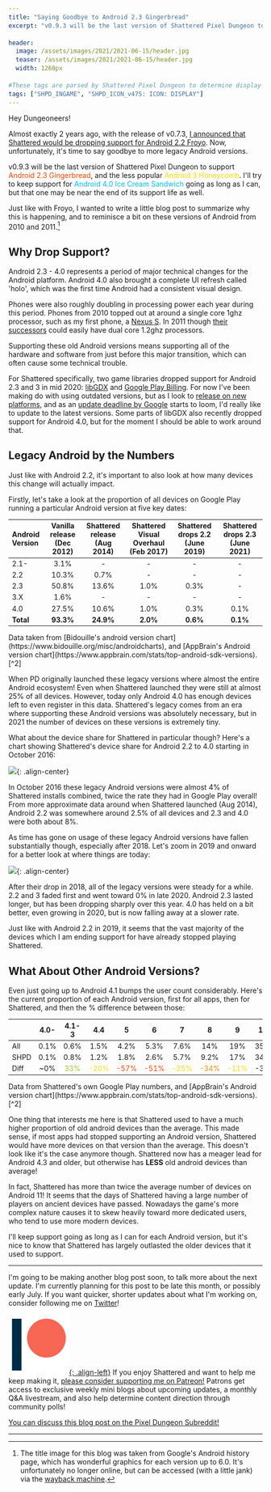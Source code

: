 ```yaml
---
title: "Saying Goodbye to Android 2.3 Gingerbread"
excerpt: "v0.9.3 will be the last version of Shattered Pixel Dungeon to support Android 2.3 and 3. I wanted to write a little blog post to summarize why this is happening, and to reminisce a bit on these versions of Android from 2010 and 2011."

header:
  image: /assets/images/2021/2021-06-15/header.jpg
  teaser: /assets/images/2021/2021-06-15/header.jpg
  width: 1260px

#These tags are parsed by Shattered Pixel Dungeon to determine display in its news feed
tags: ["SHPD_INGAME", "SHPD_ICON_v475: ICON: DISPLAY"]
---
```


Hey Dungeoneers!

Almost exactly 2 years ago, with the release of v0.7.3, [I announced that Shattered would be dropping support for Android 2.2 Froyo](/blog/saying-goodbye-to-android-2.2-froyo.html). Now, unfortunately, it's time to say goodbye to more legacy Android versions.

v0.9.3 will be the last version of Shattered Pixel Dungeon to support <span style="color:orangered">Android 2.3 Gingerbread</span>, and the less popular <span style="color:gold">Android 3 Honeycomb</span>. I'll try to keep support for <span style="color:deepskyblue">Android 4.0 Ice Cream Sandwich</span> going as long as I can, but that one may be near the end of its support life as well.

Just like with Froyo, I wanted to write a little blog post to summarize why this is happening, and to reminisce a bit on these versions of Android from 2010 and 2011.[^1]

## Why Drop Support?

Android 2.3 - 4.0 represents a period of major technical changes for the Android platform. Android 4.0 also brought a complete UI refresh called 'holo', which was the first time Android had a consistent visual design.

Phones were also roughly doubling in processing power each year during this period. Phones from 2010 topped out at around a single core 1ghz processor, such as my first phone, a [Nexus S](https://www.gsmarena.com/samsung_google_nexus_s-3620.php). In 2011 though [their successors](https://www.gsmarena.com/samsung_galaxy_nexus_i9250-4219.php) could easily have dual core 1.2ghz processors.

Supporting these old Android versions means supporting all of the hardware and software from just before this major transition, which can often cause some technical trouble.

For Shattered specifically, two game libraries dropped support for Android 2.3 and 3 in mid 2020: [libGDX](https://libgdx.com/) and [Google Play Billing](https://developer.android.com/google/play/billing). For now I've been making do with using outdated versions, but as I look to [release on new platforms](/blog/shattered-pixel-dungeon-v093.html#whats-coming-next), and as an [update deadline by Google](https://developer.android.com/google/play/billing/deprecation-faq) starts to loom, I'd really like to update to the latest versions. Some parts of libGDX also recently dropped support for Android 4.0, but for the moment I should be able to work around that.

## Legacy Android by the Numbers

Just like with Android 2.2, it's important to also look at how many devices this change will actually impact.

Firstly, let's take a look at the proportion of all devices on Google Play running a particular Android version at five key dates:

| Android Version | Vanilla release (Dec 2012) | Shattered release (Aug 2014) | Shattered Visual Overhaul (Feb 2017) | Shattered drops 2.2 (June 2019) | Shattered drops 2.3 (June 2021) |
|:--------|:-------:|:-------:|:------:|:------:|:------:|
| 2.1-    | 3.1%    | -       | -      | -      | -      |
| 2.2     | 10.3%   | 0.7%    | -      | -      | -      |
| 2.3     | 50.8%   | 13.6%   | 1.0%   | 0.3%   | -      |
| 3.X     | 1.6%    | -       | -      | -      | -      |
| 4.0     | 27.5%   | 10.6%   | 1.0%   | 0.3%   | 0.1%   |
|**Total**|**93.3%**|**24.9%**|**2.0%**|**0.6%**|**0.1%**|

<figcaption markdown="1" class="align-center text-center">
  Data taken from [Bidouille's android version chart](https://www.bidouille.org/misc/androidcharts), and [AppBrain's Android version chart](https://www.appbrain.com/stats/top-android-sdk-versions).[^2]
</figcaption>

When PD originally launched these legacy versions where almost the entire Android ecosystem! Even when Shattered launched they were still at almost 25% of all devices. However, today only Android 4.0 has enough devices left to even register in this data. Shattered's legacy comes from an era where supporting these Android versions was absolutely necessary, but in 2021 the number of devices on these versions is extremely tiny.

What about the device share for Shattered in particular though? Here's a chart showing Shattered's device share for Android 2.2 to 4.0 starting in October 2016:

[![](/assets/images/{{page.date|date:'%Y/%Y-%m-%d'}}/chart-1.png)](/assets/images/{{page.date|date:'%Y/%Y-%m-%d'}}/chart-1.png){: .align-center}

In October 2016 these legacy Android versions were almost 4% of Shattered installs combined, twice the rate they had in Google Play overall! From more approximate data around when Shattered launched (Aug 2014), Android 2.2 was somewhere around 2.5% of all devices and 2.3 and 4.0 were both about 8%.

As time has gone on usage of these legacy Android versions have fallen substantially though, especially after 2018. Let's zoom in 2019 and onward for a better look at where things are today:

[![](/assets/images/{{page.date|date:'%Y/%Y-%m-%d'}}/chart-2.png)](/assets/images/{{page.date|date:'%Y/%Y-%m-%d'}}/chart-2.png){: .align-center}

After their drop in 2018, all of the legacy versions were steady for a while. 2.2 and 3 faded first and went toward 0% in late 2020. Android 2.3 lasted longer, but has been dropping sharply over this year. 4.0 has held on a bit better, even growing in 2020, but is now falling away at a slower rate.

Just like with Android 2.2 in 2019, it seems that the vast majority of the devices which I am ending support for have already stopped playing Shattered.

## What About Other Android Versions?

Even just going up to Android 4.1 bumps the user count considerably. Here's the current proportion of each Android version, first for all apps, then for Shattered, and then the % difference between those:

|      | 4.0- | 4.1-3 | 4.4  | 5    | 6    | 7    | 8    | 9   | 10  | 11  |
|:-----|:----:|:-----:|:----:|:----:|:----:|:----:|:----:|:---:|:---:|:---:|
| All  | 0.1% | 0.6%  | 1.5% | 4.2% | 5.3% | 7.6% | 14%  | 19% | 35% | 12% |  
| SHPD | 0.1% | 0.8%  | 1.2% | 1.8% | 2.6% | 5.7% | 9.2% | 17% | 34% | 28% |
| Diff | ~0%  | <span style="color:yellowgreen">33%</span> | <span style="color:gold">-20%</span> | <span style="color:orangered">-57%</span> | <span style="color:orangered">-51%</span> | <span style="color:gold">-25%</span> | <span style="color:darkorange">-34%</span> | <span style="color:gold;">-11%</span> | -3% | <span style="color:lime">133%</span> |

<figcaption markdown="1" class="align-center text-center">
  Data from Shattered's own Google Play numbers, and [AppBrain's Android version chart](https://www.appbrain.com/stats/top-android-sdk-versions).[^2]
</figcaption>

One thing that interests me here is that Shattered used to have a much higher proportion of old android devices than the average. This made sense, if most apps had stopped supporting an Android version, Shattered would have more devices on that version than the average. This doesn't look like it's the case anymore though. Shattered now has a meager lead for Android 4.3 and older, but otherwise has **LESS** old android devices than average!

In fact, Shattered has more than twice the average number of devices on Android 11! It seems that the days of Shattered having a large number of players on ancient devices have passed. Nowadays the game's more complex nature causes it to skew heavily toward more dedicated users, who tend to use more modern devices.

I'll keep support going as long as I can for each Android version, but it's nice to know that Shattered has largely outlasted the older devices that it used to support.

---

I'm going to be making another blog post soon, to talk more about the next update. I'm currently planning for this post to be late this month, or possibly early July. If you want quicker, shorter updates about what I'm working on, consider following me on [Twitter](https://twitter.com/ShatteredPixel)!

[![](/assets/images/patreon-icon.png){: .align-left}](https://www.patreon.com/ShatteredPixel) If you enjoy Shattered and want to help me keep making it, [please consider supporting me on Patreon!](https://www.patreon.com/ShatteredPixel) Patrons get access to exclusive weekly mini blogs about upcoming updates, a monthly Q&A livestream, and also help determine content direction through community polls!

[You can discuss this blog post on the Pixel Dungeon Subreddit!](https://www.reddit.com/r/PixelDungeon/comments/o0jcdw/)

---

[^1]: The title image for this blog was taken from Google's Android history page, which has wonderful graphics for each version up to 6.0. It's unfortunately no longer online, but can be accessed (with a little jank) via the [wayback machine](http://web.archive.org/web/*/https://www.android.com/intl/en_ca/history/#/froyo).

[^2]: The AppBrain's charts aren't perfectly accurate to all devices on Google Play, but it's the best we've got since Google stopped reporting their own numbers. From looking at past data, it seems AppBrain skews slightly in favor of more modern Android versions, which only strengthens the points I made in this post.